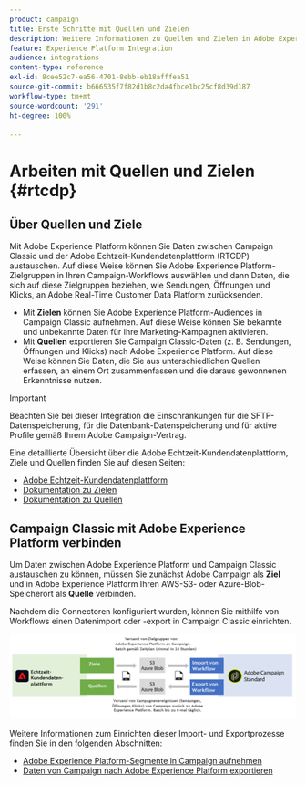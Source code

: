 ```yaml
---
product: campaign
title: Erste Schritte mit Quellen und Zielen
description: Weitere Informationen zu Quellen und Zielen in Adobe Experience Platform
feature: Experience Platform Integration
audience: integrations
content-type: reference
exl-id: 8cee52c7-ea56-4701-8ebb-eb18afffea51
source-git-commit: b666535f7f82d1b8c2da4fbce1bc25cf8d39d187
workflow-type: tm+mt
source-wordcount: '291'
ht-degree: 100%

---
```


# Arbeiten mit Quellen und Zielen {#rtcdp}



## Über Quellen und Ziele

Mit Adobe Experience Platform können Sie Daten zwischen Campaign Classic und der Adobe Echtzeit-Kundendatenplattform (RTCDP) austauschen. Auf diese Weise können Sie Adobe Experience Platform-Zielgruppen in Ihren Campaign-Workflows auswählen und dann Daten, die sich auf diese Zielgruppen beziehen, wie Sendungen, Öffnungen und Klicks, an Adobe Real-Time Customer Data Platform zurücksenden.

* Mit **Zielen** können Sie Adobe Experience Platform-Audiences in Campaign Classic aufnehmen. Auf diese Weise können Sie bekannte und unbekannte Daten für Ihre Marketing-Kampagnen aktivieren.
* Mit **Quellen** exportieren Sie Campaign Classic-Daten (z. B. Sendungen, Öffnungen und Klicks) nach Adobe Experience Platform. Auf diese Weise können Sie Daten, die Sie aus unterschiedlichen Quellen erfassen, an einem Ort zusammenfassen und die daraus gewonnenen Erkenntnisse nutzen.

>[!IMPORTANT]
>
>Beachten Sie bei dieser Integration die Einschränkungen für die SFTP-Datenspeicherung, für die Datenbank-Datenspeicherung und für aktive Profile gemäß Ihrem Adobe Campaign-Vertrag.

Eine detaillierte Übersicht über die Adobe Echtzeit-Kundendatenplattform, Ziele und Quellen finden Sie auf diesen Seiten:

* [Adobe Echtzeit-Kundendatenplattform](https://experienceleague.adobe.com/docs/experience-platform/rtcdp/overview.html?lang=de)
* [Dokumentation zu Zielen](https://experienceleague.adobe.com/docs/experience-platform/destinations/home.html?lang=de)
* [Dokumentation zu Quellen](https://experienceleague.adobe.com/docs/experience-platform/sources/home.html?lang=de)

## Campaign Classic mit Adobe Experience Platform verbinden

Um Daten zwischen Adobe Experience Platform und Campaign Classic austauschen zu können, müssen Sie zunächst Adobe Campaign als **Ziel** und in Adobe Experience Platform Ihren AWS-S3- oder Azure-Blob-Speicherort als **Quelle** verbinden.

Nachdem die Connectoren konfiguriert wurden, können Sie mithilfe von Workflows einen Datenimport oder -export in Campaign Classic einrichten.

![](assets/rtcdp-schema.png)

Weitere Informationen zum Einrichten dieser Import- und Exportprozesse finden Sie in den folgenden Abschnitten:

* [Adobe Experience Platform-Segmente in Campaign aufnehmen](../../integrations/using/ingest-aep-data.md)
* [Daten von Campaign nach Adobe Experience Platform exportieren](../../integrations/using/export-campaign-data.md)
